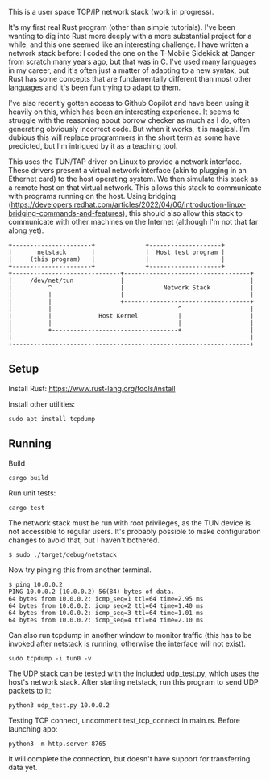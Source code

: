 This is a user space TCP/IP network stack (work in progress).

It's my first real Rust program (other than simple tutorials). I've
been wanting to dig into Rust more deeply with a more substantial project
for a while, and this one seemed like an interesting challenge. I have
written a network stack before: I coded the one on the T-Mobile Sidekick
at Danger from scratch many years ago, but that was in C. I've
used many languages in my career, and it's often just a matter of adapting
to a new syntax, but Rust has some concepts that are fundamentally
different than most other languages and it's been fun trying to adapt to them.

I've also recently gotten access to Github Copilot and have been using
it heavily on this, which has been an interesting experience. It seems
to struggle with the reasoning about borrow checker as much as I do,
often generating obviously incorrect code. But when it works, it is magical.
I'm dubious this will replace programmers in the short term as some have
predicted, but I'm intrigued by it as a teaching tool.

This uses the TUN/TAP driver on Linux to provide a network interface. These
drivers present a virtual network interface (akin to plugging in an Ethernet
card) to the host operating system. We then simulate this stack as a remote
host on that virtual network. This allows this stack to communicate with
programs running on the host.
Using bridging (<https://developers.redhat.com/articles/2022/04/06/introduction-linux-bridging-commands-and-features>),
this should also allow this stack to communicate with other machines on the
Internet (although I'm not that far along yet).

    +----------------------+              +--------------------+
    |       netstack       |              |  Host test program |
    |     (this program)   |              |                    |
    +----------------------+              +--------------------+
    +------------------------------+-----------------------------------+
    |     /dev/net/tun             |                                   |
    |          ^                   |           Network Stack           |
    |          |                   |                                   |
    |          |                   +-----------------------------------+
    |          |                                   ^                   |
    |          |             Host Kernel           |                   |
    |          |                                   |                   |
    |          +-----------------------------------+                   |
    |                                                                  |
    +------------------------------------------------------------------+


## Setup

Install Rust: <https://www.rust-lang.org/tools/install>

Install other utilities:

    sudo apt install tcpdump

## Running

Build

    cargo build

Run unit tests:

    cargo test

The network stack must be run with root privileges, as the TUN device is
not accessible to regular users. It's probably possible to make configuration
changes to avoid that, but I haven't bothered.

    $ sudo ./target/debug/netstack

Now try pinging this from another terminal.

    $ ping 10.0.0.2
    PING 10.0.0.2 (10.0.0.2) 56(84) bytes of data.
    64 bytes from 10.0.0.2: icmp_seq=1 ttl=64 time=2.95 ms
    64 bytes from 10.0.0.2: icmp_seq=2 ttl=64 time=1.40 ms
    64 bytes from 10.0.0.2: icmp_seq=3 ttl=64 time=1.01 ms
    64 bytes from 10.0.0.2: icmp_seq=4 ttl=64 time=2.10 ms

Can also run tcpdump in another window to monitor traffic (this has to be
invoked after netstack is running, otherwise the interface will not exist).

    sudo tcpdump -i tun0 -v

The UDP stack can be tested with the included udp_test.py, which uses the
host's network stack. After starting netstack, run this program to
send UDP packets to it:

    python3 udp_test.py 10.0.0.2

Testing TCP connect, uncomment test_tcp_connect in main.rs. Before launching app:

    python3 -m http.server 8765

It will complete the connection, but doesn't have support for transferring
data yet.
